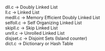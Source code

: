 dll.c -> Doubly Linked List<br>
ll.c -> Linked List<br>
medll.c -> Memory Efficient Doubly Linked List<br>
selfoll.c -> Self Organizing Linked List<br>
skipll.c -> Skip Linked List<br>
unrll.c -> Unrolled Linked List<br>
disjset.c -> Disjoint Sets (Island counter)<br>
dict.c -> Dictionary or Hash Table<br>